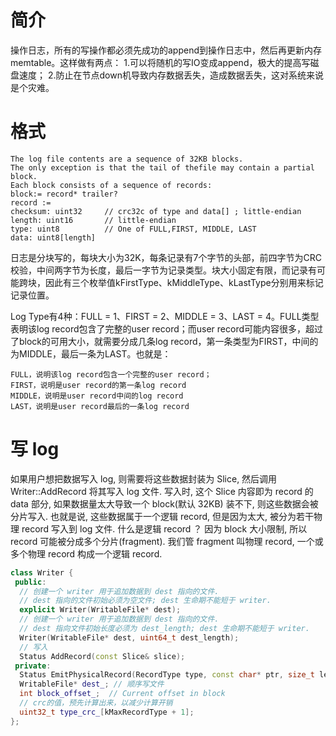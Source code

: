 # 简介
操作日志，所有的写操作都必须先成功的append到操作日志中，然后再更新内存memtable。这样做有两点：
1.可以将随机的写IO变成append，极大的提高写磁盘速度；
2.防止在节点down机导致内存数据丢失，造成数据丢失，这对系统来说是个灾难。

# 格式
```shell
The log file contents are a sequence of 32KB blocks. 
The only exception is that the tail of thefile may contain a partial block.
Each block consists of a sequence of records:
block:= record* trailer?
record :=
checksum: uint32     // crc32c of type and data[] ; little-endian
length: uint16       // little-endian
type: uint8          // One of FULL,FIRST, MIDDLE, LAST
data: uint8[length]
```
日志是分块写的，每块大小为32K，每条记录有7个字节的头部，前四字节为CRC校验，中间两字节为长度，最后一字节为记录类型。块大小固定有限，而记录有可能跨块，因此有三个枚举值kFirstType、kMiddleType、kLastType分别用来标记记录位置。

Log Type有4种：FULL = 1、FIRST = 2、MIDDLE = 3、LAST = 4。FULL类型表明该log record包含了完整的user record；而user record可能内容很多，超过了block的可用大小，就需要分成几条log record，第一条类型为FIRST，中间的为MIDDLE，最后一条为LAST。也就是：
```shell
FULL，说明该log record包含一个完整的user record；
FIRST，说明是user record的第一条log record
MIDDLE，说明是user record中间的log record
LAST，说明是user record最后的一条log record
```

# 写 log
如果用户想把数据写入 log, 则需要将这些数据封装为 Slice, 然后调用 Writer::AddRecord 将其写入 log 文件.
写入时, 这个 Slice 内容即为 record 的 data 部分, 如果数据量太大导致一个 block(默认 32KB) 装不下, 则这些数据会被分片写入. 也就是说, 这些数据属于一个逻辑 record, 但是因为太大, 被分为若干物理 record 写入到 log 文件.
什么是逻辑 record ？
  因为 block 大小限制, 所以 record 可能被分成多个分片(fragment). 
  我们管 fragment 叫物理 record, 一个或多个物理 record 构成一个逻辑 record. 
```cpp
class Writer {
 public:
  // 创建一个 writer 用于追加数据到 dest 指向的文件.
  // dest 指向的文件初始必须为空文件; dest 生命期不能短于 writer.
  explicit Writer(WritableFile* dest);
  // 创建一个 writer 用于追加数据到 dest 指向的文件.
  // dest 指向文件初始长度必须为 dest_length; dest 生命期不能短于 writer.
  Writer(WritableFile* dest, uint64_t dest_length);
  // 写入
  Status AddRecord(const Slice& slice);
 private:
  Status EmitPhysicalRecord(RecordType type, const char* ptr, size_t length);
  WritableFile* dest_; // 顺序写文件
  int block_offset_;  // Current offset in block
  // crc的值，预先计算出来，以减少计算开销
  uint32_t type_crc_[kMaxRecordType + 1];
};
```
